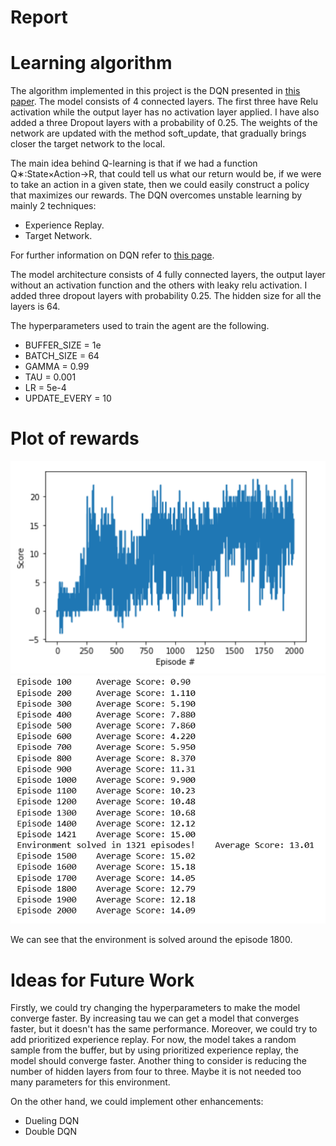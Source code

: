 # Report

[//]: # (Image References)

[image1]: https://github.com/Apunti/RL-Udacity-Navigation/blob/master/images/plot.png "Plot"
[image2]: https://github.com/Apunti/RL-Udacity-Navigation/blob/master/images/log.png "Log"

# Learning algorithm

The algorithm implemented in this project is the DQN presented in [this paper](https://arxiv.org/pdf/1312.5602.pdf). The model consists of 4 connected layers. The first three have Relu activation while the output layer has no activation layer applied. I have also added a three Dropout layers with a probability of 0.25. The weights of the network are updated with the method soft_update, that gradually brings closer the target network to the local.

The main idea behind Q-learning is that if we had a function Q∗:State×Action→R, that could tell us what our return would be, if we were to take an action in a given state, then we could easily construct a policy that maximizes our rewards. The DQN overcomes unstable learning by mainly 2 techniques:

- Experience Replay.
- Target Network.

For further information on DQN refer to [this page](https://towardsdatascience.com/welcome-to-deep-reinforcement-learning-part-1-dqn-c3cab4d41b6b).

The model architecture consists of 4 fully connected layers, the output layer without an activation function and the others with leaky relu activation. I added three dropout layers with probability 0.25. The hidden size for all the layers is 64.

The hyperparameters used to train the agent are the following.

- BUFFER_SIZE = 1e
- BATCH_SIZE = 64
- GAMMA = 0.99
- TAU = 0.001
- LR = 5e-4
- UPDATE_EVERY = 10

# Plot of rewards

![Plot][image1]
![Log][image2]

We can see that the environment is solved around the episode 1800.

# Ideas for Future Work

Firstly, we could try changing the hyperparameters to make the model converge faster. By increasing tau we can get a model that converges faster, but it doesn't has the same performance. Moreover, we could try to add prioritized experience replay. For now, the model takes a random sample from the buffer, but by using prioritized experience replay, the model should converge faster. Another thing to consider is reducing the number of hidden layers from four to three. Maybe it is not needed too many parameters for this environment.

On the other hand, we could implement other enhancements:

- Dueling DQN
- Double DQN
